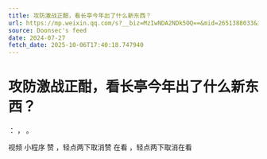 ```yaml
---
title: 攻防激战正酣，看长亭今年出了什么新东西？
url: https://mp.weixin.qq.com/s?__biz=MzIwNDA2NDk5OQ==&mid=2651388033&idx=1&sn=61beffb61ee209ce3d59ebff02390dae
source: Doonsec's feed
date: 2024-07-27
fetch_date: 2025-10-06T17:40:18.747940
---
```


# 攻防激战正酣，看长亭今年出了什么新东西？

：
，
。

视频
小程序
赞
，轻点两下取消赞
在看
，轻点两下取消在看